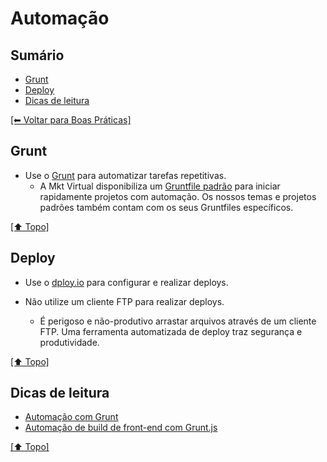 # Automação


## Sumário
- [Grunt](#grunt)
- [Deploy](#deploy)
- [Dicas de leitura](#dicas-de-leitura)

[[⬅︎ Voltar para Boas Práticas]](https://github.com/mktvirtual/guias/tree/master/boas-praticas)


## Grunt

- Use o [Grunt](http://gruntjs.com/) para automatizar tarefas repetitivas.
    - A Mkt Virtual disponibiliza um [Gruntfile padrão](https://github.com/mktvirtual/gruntfile) para iniciar rapidamente projetos com automação. Os nossos temas e projetos padrões também contam com os seus Gruntfiles específicos.

[[⬆︎ Topo]](#sum%C3%A1rio)

## Deploy

- Use o [dploy.io](http://dploy.io/) para configurar e realizar deploys.

- Não utilize um cliente FTP para realizar deploys.
    - É perigoso e não-produtivo arrastar arquivos através de um cliente FTP. Uma ferramenta automatizada de deploy traz segurança e produtividade.

[[⬆︎ Topo]](#sum%C3%A1rio)

## Dicas de leitura

- [Automação com Grunt](http://hugobessa.com.br/posts/automacao-com-grunt/)
- [Automação de build de front-end com Grunt.js](http://blog.caelum.com.br/automacao-de-build-de-front-end-com-grunt-js/)

[[⬆︎ Topo]](#sum%C3%A1rio)
